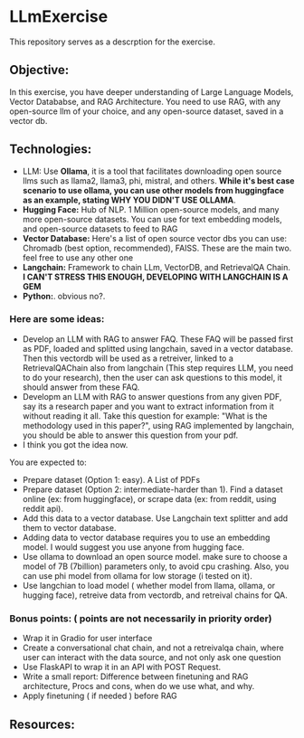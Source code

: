 # LLmExercise
This repository serves as a descrption for the exercise. 


## Objective:

In this exercise, you have deeper understanding of Large Language Models, Vector Datababse, and RAG Architecture.
You need to use RAG, with any open-source llm of your choice, and any open-source dataset, saved in a vector db.

## Technologies:
- LLM: Use **Ollama**, it is a tool that facilitates downloading open source llms such as llama2, llama3, phi, mistral, and others. **While it's best case scenario to use ollama, you can use other models from huggingface as an example, stating WHY YOU DIDN'T USE OLLAMA**.
- **Hugging Face:** Hub of NLP. 1 Million open-source models, and many more open-source datasets. You can use for text embedding models, and open-source datasets to feed to RAG
- **Vector Database:** Here's a list of open source vector dbs you can use: Chromadb (best option, recommended), FAISS. These are the main two. feel free to use any other one
- **Langchain:** Framework to chain LLm, VectorDB, and RetrievalQA Chain. **I CAN'T STRESS THIS ENOUGH, DEVELOPING WITH LANGCHAIN IS A GEM**
- **Python:**. obvious no?. 

### Here are some ideas:
- Develop an LLM with RAG to answer FAQ. These FAQ will be passed first as PDF, loaded and splitted using langchain, saved in a vector database. Then this vectordb will be used as a retreiver, linked to a RetrievalQAChain also from langchain (This step requires LLM, you need to do your research), then the user can ask questions to this model, it should answer from these FAQ.
- Developm an LLM with RAG to answer questions from any given PDF, say its a research paper and you want to extract information from it without reading it all. Take this question for example: "What is the methodology used in this paper?", using RAG implemented by langchain, you should be able to answer this question from your pdf.
- I think you got the idea now.


You are expected to:
- Prepare dataset (Option 1: easy). A List of PDFs 
- Prepare dataset (Option 2: intermediate-harder than 1). Find a dataset online (ex: from huggingface), or scrape data (ex: from reddit, using reddit api). 
- Add this data to a vector database. Use Langchain text splitter and add them to vector database.
- Adding data to vector database requires you to use an embedding model. I would suggest you use anyone from hugging face.
- Use ollama to download an open source model. make sure to choose a model of 7B (7billion) parameters only, to avoid cpu crashing. Also, you can use phi model from ollama for low storage (i tested on it).
- Use langchian to load model ( whether model from llama, ollama, or hugging face), retreive data from vectordb, and retreival chains for QA.

### Bonus points: ( points are not necessarily in priority order)
- Wrap it in Gradio for user interface
- Create a conversational chat chain, and not a retreivalqa chain, where user can interact with the data source, and not only ask one question
- Use FlaskAPI to wrap it in an API with POST Request.
- Write a small report: Difference between finetuning and RAG architecture, Procs and cons, when do we use what, and why.
- Apply finetuning ( if needed ) before RAG 

## Resources:
